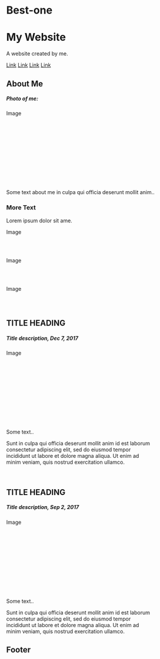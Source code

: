 # Best-one
<!DOCTYPE html>
<html lang="en">
<head>
<title>Page Title</title>
<meta charset="UTF-8">
<meta name="viewport" content="width=device-width, initial-scale=1">
<style>
* {
    box-sizing: border-box;
}

/* Style the body */
body {
    font-family: Arial;
    margin: 0;
}

/* Header/logo Title */
.header {
    padding: 80px;
    text-align: center;
    background: #1abc9c;
    color: white;
}

/* Increase the font size of the heading */
.header h1 {
    font-size: 40px;
}

/* Style the top navigation bar */
.navbar {
    overflow: hidden;
    background-color: #333;
}

/* Style the navigation bar links */
.navbar a {
    float: left;
    display: block;
    color: white;
    text-align: center;
    padding: 14px 20px;
    text-decoration: none;
}

/* Right-aligned link */
.navbar a.right {
    float: right;
}

/* Change color on hover */
.navbar a:hover {
    background-color: #ddd;
    color: black;
}

/* Column container */
.row {  
    display: -ms-flexbox; /* IE10 */
    display: flex;
    -ms-flex-wrap: wrap; /* IE10 */
    flex-wrap: wrap;
}

/* Create two unequal columns that sits next to each other */
/* Sidebar/left column */
.side {
    -ms-flex: 30%; /* IE10 */
    flex: 30%;
    background-color: #f1f1f1;
    padding: 20px;
}

/* Main column */
.main {   
    -ms-flex: 70%; /* IE10 */
    flex: 70%;
    background-color: white;
    padding: 20px;
}

/* Fake image, just for this example */
.fakeimg {
    background-color: #aaa;
    width: 100%;
    padding: 20px;
}

/* Footer */
.footer {
    padding: 20px;
    text-align: center;
    background: #ddd;
}

/* Responsive layout - when the screen is less than 700px wide, make the two columns stack on top of each other instead of next to each other */
@media screen and (max-width: 700px) {
    .row {   
        flex-direction: column;
    }
}

/* Responsive layout - when the screen is less than 400px wide, make the navigation links stack on top of each other instead of next to each other */
@media screen and (max-width: 400px) {
    .navbar a {
        float: none;
        width: 100%;
    }
}
</style>
</head>
<body>

<div class="header">
  <h1>My Website</h1>
  <p>A website created by me.</p>
</div>

<div class="navbar">
  <a href="#">Link</a>
  <a href="#">Link</a>
  <a href="#">Link</a>
  <a href="#" class="right">Link</a>
</div>

<div class="row">
  <div class="side">
      <h2>About Me</h2>
      <h5>Photo of me:</h5>
      <div class="fakeimg" style="height:200px;">Image</div>
      <p>Some text about me in culpa qui officia deserunt mollit anim..</p>
      <h3>More Text</h3>
      <p>Lorem ipsum dolor sit ame.</p>
      <div class="fakeimg" style="height:60px;">Image</div><br>
      <div class="fakeimg" style="height:60px;">Image</div><br>
      <div class="fakeimg" style="height:60px;">Image</div>
  </div>
  <div class="main">
      <h2>TITLE HEADING</h2>
      <h5>Title description, Dec 7, 2017</h5>
      <div class="fakeimg" style="height:200px;">Image</div>
      <p>Some text..</p>
      <p>Sunt in culpa qui officia deserunt mollit anim id est laborum consectetur adipiscing elit, sed do eiusmod tempor incididunt ut labore et dolore magna aliqua. Ut enim ad minim veniam, quis nostrud exercitation ullamco.</p>
      <br>
      <h2>TITLE HEADING</h2>
      <h5>Title description, Sep 2, 2017</h5>
      <div class="fakeimg" style="height:200px;">Image</div>
      <p>Some text..</p>
      <p>Sunt in culpa qui officia deserunt mollit anim id est laborum consectetur adipiscing elit, sed do eiusmod tempor incididunt ut labore et dolore magna aliqua. Ut enim ad minim veniam, quis nostrud exercitation ullamco.</p>
  </div>
</div>

<div class="footer">
  <h2>Footer</h2>
</div>

</body>
</html>
